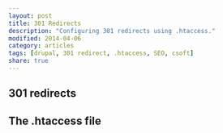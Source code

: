 ```yaml
---
layout: post
title: 301 Redirects
description: "Configuring 301 redirects using .htaccess."
modified: 2014-04-06
category: articles
tags: [drupal, 301 redirect, .htaccess, SEO, csoft]
share: true
---
```


## 301 redirects

## The .htaccess file


